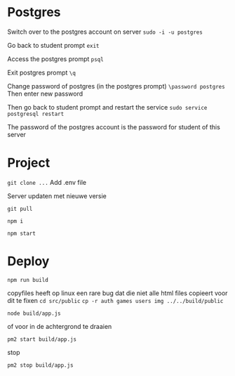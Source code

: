 # Postgres

Switch over to the postgres account on server
`sudo -i -u postgres`

Go back to student prompt
`exit`

Access the postgres prompt
`psql`

Exit postgres prompt
`\q`

Change password of postgres (in the postgres prompt)
`\password postgres`
Then enter new password

Then go back to student prompt and restart the service
`sudo service postgresql restart`

The password of the postgres account is the password for student of this server

# Project

`git clone ...`
Add .env file

Server updaten met nieuwe versie

`git pull`

`npm i`

`npm start`

# Deploy

`npm run build`

copyfiles heeft op linux een rare bug dat die niet alle html files copieert
voor dit te fixen
`cd src/public`
`cp -r auth games users img ../../build/public`

`node build/app.js`

of voor in de achtergrond te draaien

`pm2 start build/app.js`

stop

`pm2 stop build/app.js`

